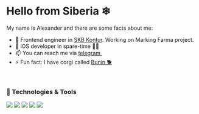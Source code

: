 # Hello from Siberia ❄

My name is Alexander and there are some facts about me:

- 👯 Frontend engineer in [SKB Kontur](https://kontur.ru/). Working on Marking Farma project.
- 📱 iOS developer in spare-time 👨‍💻
- 📫 You can reach me via [telegram <img src="https://simpleicons.org/icons/telegram.svg" width="14px">](https://t.me/vodolazskikh)
- ⚡ Fun fact: I have corgi called [Bunin 🐕](https://en.wikipedia.org/wiki/Ivan_Bunin)
<br/>

### 🔧 Technologies & Tools

![](https://img.shields.io/badge/OS-macOS-informational?style=flat-square&logo=apple&logoColor=white&color=2bbc8a)
![](https://img.shields.io/badge/Code-JavaScript-informational?style=flat-square&logo=javascript&logoColor=white&color=2bbc8a)
![](https://img.shields.io/badge/Code-TypeScript-informational?style=flat-square&logo=typescript&logoColor=white&color=2bbc8a)
![](https://img.shields.io/badge/Code-React-informational?style=flat-square&logo=react&logoColor=white&color=2bbc8a)
![](https://img.shields.io/badge/Code-Swift-informational?style=flat-square&logo=swift&logoColor=white&color=2bbc8a)

